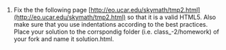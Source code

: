1. Fix the the following page [http://eo.ucar.edu/skymath/tmp2.html](http://eo.ucar.edu/skymath/tmp2.html) so that it is a valid HTML5. Also make sure that you use indentations according to the best practices. Place your solution to the corrspondig 
folder (i.e. class_-2/homework) of your fork and name it solution.html.
